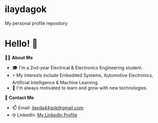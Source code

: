 # ilaydagok
My personal profile repository
# Hello! 👋

👨‍🎓 **About Me**  
- 🎓 I'm a 2nd-year Electrical & Electronics Engineering student.  
- ⚡ My interests include Embedded Systems, Automotive Electronics, Artificial Intelligence & Machine Learning.  
- 🚀 I'm always motivated to learn and grow with new technologies.  

🌟 **Contact Me**  
- 📫 Email: ilayda44gok@gmail.com  
- 🌐 LinkedIn: [My LinkedIn Profile](www.linkedin.com/in/ilayda-nur-gök-b394a7307)
